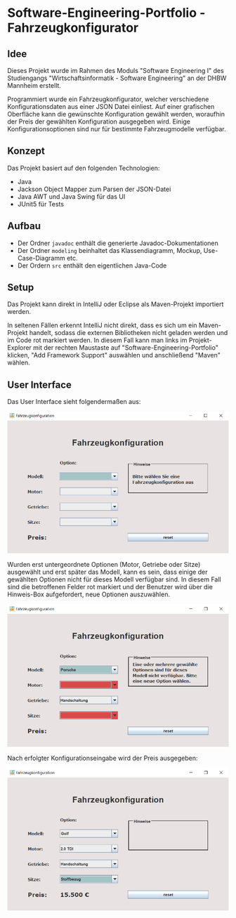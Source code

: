 # Software-Engineering-Portfolio - Fahrzeugkonfigurator

## Idee
Dieses Projekt wurde im Rahmen des Moduls "Software Engineering I" des Studiengangs "Wirtschaftsinformatik - Software Engineering" an der DHBW Mannheim erstellt.


Programmiert wurde ein Fahrzeugkonfigurator, welcher verschiedene Konfigurationsdaten aus einer JSON Datei einliest. Auf einer grafischen Oberfläche kann die gewünschte Konfiguration gewählt werden, woraufhin der Preis der gewählten Konfiguration ausgegeben wird. Einige Konfigurationsoptionen sind nur für bestimmte Fahrzeugmodelle verfügbar.

## Konzept

Das Projekt basiert auf den folgenden Technologien:
* Java
* Jackson Object Mapper zum Parsen der JSON-Datei
* Java AWT und Java Swing für das UI
* JUnit5 für Tests

## Aufbau

* Der Ordner `javadoc` enthält die generierte Javadoc-Dokumentationen
* Der Ordner `modeling` beinhaltet das Klassendiagramm, Mockup, Use-Case-Diagramm etc.
* Der Ordern `src` enthält den eigentlichen Java-Code


## Setup

Das Projekt kann direkt in IntelliJ oder Eclipse als Maven-Projekt importiert werden.

In seltenen Fällen erkennt IntelliJ nicht direkt, dass es sich um ein Maven-Projekt handelt, sodass die externen Bibliotheken nicht geladen werden und im Code rot markiert werden. In diesem Fall kann man links im Projekt-Explorer mit der rechten Maustaste auf "Software-Engineering-Portfolio" klicken, "Add Framework Support" auswählen und anschließend "Maven" wählen.


## User Interface

Das User Interface sieht folgendermaßen aus:

![Eingabemaske](https://github.com/alina0812/Software-Engineering-Portfolio/blob/main/modeling/user%20interface%201.png)

Wurden erst untergeordnete Optionen (Motor, Getriebe oder Sitze) ausgewählt und erst später das Modell, kann es sein, dass einige der gewählten Optionen nicht für dieses Modell verfügbar sind. In diesem Fall sind die betroffenen Felder rot markiert und der Benutzer wird über die Hinweis-Box aufgefordert, neue Optionen auszuwählen.

![Eingabemaske](https://github.com/alina0812/Software-Engineering-Portfolio/blob/main/modeling/user%20interface%202.png?raw=true)


Nach erfolgter Konfigurationseingabe wird der Preis ausgegeben:

![Preisausgabe](https://github.com/alina0812/Software-Engineering-Portfolio/blob/main/modeling/user%20interface%203.png?raw=true)
